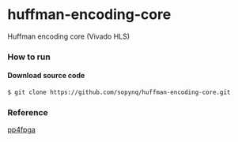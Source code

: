 # huffman-encoding-core
Huffman encoding core (Vivado HLS)

### How to run

#### Download source code

```bash
$ git clone https://github.com/sopynq/huffman-encoding-core.git
```


### Reference

[pp4fpga](https://github.com/KastnerRG/pp4fpgas)
